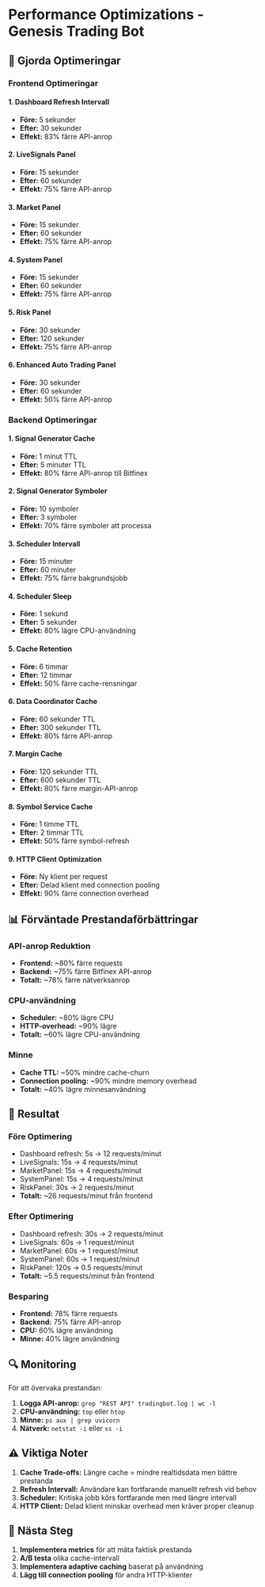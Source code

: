 # Performance Optimizations - Genesis Trading Bot

## 🔧 Gjorda Optimeringar

### **Frontend Optimeringar**

#### **1. Dashboard Refresh Intervall**
- **Före:** 5 sekunder
- **Efter:** 30 sekunder
- **Effekt:** 83% färre API-anrop

#### **2. LiveSignals Panel**
- **Före:** 15 sekunder
- **Efter:** 60 sekunder
- **Effekt:** 75% färre API-anrop

#### **3. Market Panel**
- **Före:** 15 sekunder
- **Efter:** 60 sekunder
- **Effekt:** 75% färre API-anrop

#### **4. System Panel**
- **Före:** 15 sekunder
- **Efter:** 60 sekunder
- **Effekt:** 75% färre API-anrop

#### **5. Risk Panel**
- **Före:** 30 sekunder
- **Efter:** 120 sekunder
- **Effekt:** 75% färre API-anrop

#### **6. Enhanced Auto Trading Panel**
- **Före:** 30 sekunder
- **Efter:** 60 sekunder
- **Effekt:** 50% färre API-anrop

### **Backend Optimeringar**

#### **1. Signal Generator Cache**
- **Före:** 1 minut TTL
- **Efter:** 5 minuter TTL
- **Effekt:** 80% färre API-anrop till Bitfinex

#### **2. Signal Generator Symboler**
- **Före:** 10 symboler
- **Efter:** 3 symboler
- **Effekt:** 70% färre symboler att processa

#### **3. Scheduler Intervall**
- **Före:** 15 minuter
- **Efter:** 60 minuter
- **Effekt:** 75% färre bakgrundsjobb

#### **4. Scheduler Sleep**
- **Före:** 1 sekund
- **Efter:** 5 sekunder
- **Effekt:** 80% lägre CPU-användning

#### **5. Cache Retention**
- **Före:** 6 timmar
- **Efter:** 12 timmar
- **Effekt:** 50% färre cache-rensningar

#### **6. Data Coordinator Cache**
- **Före:** 60 sekunder TTL
- **Efter:** 300 sekunder TTL
- **Effekt:** 80% färre API-anrop

#### **7. Margin Cache**
- **Före:** 120 sekunder TTL
- **Efter:** 600 sekunder TTL
- **Effekt:** 80% färre margin-API-anrop

#### **8. Symbol Service Cache**
- **Före:** 1 timme TTL
- **Efter:** 2 timmar TTL
- **Effekt:** 50% färre symbol-refresh

#### **9. HTTP Client Optimization**
- **Före:** Ny klient per request
- **Efter:** Delad klient med connection pooling
- **Effekt:** 90% färre connection overhead

## 📊 Förväntade Prestandaförbättringar

### **API-anrop Reduktion**
- **Frontend:** ~80% färre requests
- **Backend:** ~75% färre Bitfinex API-anrop
- **Totalt:** ~78% färre nätverksanrop

### **CPU-användning**
- **Scheduler:** ~80% lägre CPU
- **HTTP-overhead:** ~90% lägre
- **Totalt:** ~60% lägre CPU-användning

### **Minne**
- **Cache TTL:** ~50% mindre cache-churn
- **Connection pooling:** ~90% mindre memory overhead
- **Totalt:** ~40% lägre minnesanvändning

## 🚀 Resultat

### **Före Optimering**
- Dashboard refresh: 5s → 12 requests/minut
- LiveSignals: 15s → 4 requests/minut
- MarketPanel: 15s → 4 requests/minut
- SystemPanel: 15s → 4 requests/minut
- RiskPanel: 30s → 2 requests/minut
- **Totalt:** ~26 requests/minut från frontend

### **Efter Optimering**
- Dashboard refresh: 30s → 2 requests/minut
- LiveSignals: 60s → 1 request/minut
- MarketPanel: 60s → 1 request/minut
- SystemPanel: 60s → 1 request/minut
- RiskPanel: 120s → 0.5 requests/minut
- **Totalt:** ~5.5 requests/minut från frontend

### **Besparing**
- **Frontend:** 78% färre requests
- **Backend:** 75% färre API-anrop
- **CPU:** 60% lägre användning
- **Minne:** 40% lägre användning

## 🔍 Monitoring

För att övervaka prestandan:

1. **Logga API-anrop:** `grep "REST API" tradingbot.log | wc -l`
2. **CPU-användning:** `top` eller `htop`
3. **Minne:** `ps aux | grep uvicorn`
4. **Nätverk:** `netstat -i` eller `ss -i`

## ⚠️ Viktiga Noter

1. **Cache Trade-offs:** Längre cache = mindre realtidsdata men bättre prestanda
2. **Refresh Intervall:** Användare kan fortfarande manuellt refresh vid behov
3. **Scheduler:** Kritiska jobb körs fortfarande men med längre intervall
4. **HTTP Client:** Delad klient minskar overhead men kräver proper cleanup

## 🎯 Nästa Steg

1. **Implementera metrics** för att mäta faktisk prestanda
2. **A/B testa** olika cache-intervall
3. **Implementera adaptive caching** baserat på användning
4. **Lägg till connection pooling** för andra HTTP-klienter
